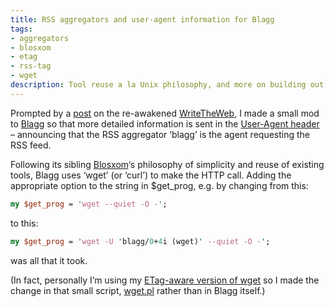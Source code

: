 ```yaml
---
title: RSS aggregators and user-agent information for Blagg
tags:
- aggregators
- blosxom
- etag
- rss-tag
- wget
description: Tool reuse a la Unix philosophy, and more on building out the future in tiny steps.
---
```



Prompted by a [post](http://writetheweb.com/Members/edd/Articles/2003-02-rss) on the re-awakened [WriteTheWeb](http://www.writetheweb.com/), I made a small mod to [Blagg](http://www.oreillynet.com/%7Erael/lang/perl/blagg) so that more detailed information is sent in the [User-Agent header](http://www.w3.org/Protocols/rfc2616/rfc2616-sec14.html#sec14.43) – announcing that the RSS aggregator ‘blagg’ is the agent requesting the RSS feed.

Following its sibling [Blosxom](http://www.raelity.org/apps/blosxom)‘s philosophy of simplicity and reuse of existing tools, Blagg uses ‘wget’ (or ‘curl’) to make the HTTP call. Adding the appropriate option to the string in $get_prog, e.g. by changing from this:

```perl
my $get_prog = 'wget --quiet -O -';
```

to this:

```perl
my $get_prog = 'wget -U 'blagg/0+4i (wget)' --quiet -O -';
```

was all that it took.

(In fact, personally I’m using my [ETag-aware version of wget](/blog/posts/2002/05/24/etag-enabled-wget/) so I made the change in that small script, [wget.pl](/~dj/wget.pl) rather than in Blagg itself.)

